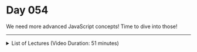 # Day 054
We need more advanced JavaScript concepts! Time to dive into those!

---

<details>
    <summary>List of Lectures (Video Duration: 51 minutes)</summary>
    <ul>
        <li>Module Introduction</li>
        <li>Functions & Default Parameters</li>
        <li>Rest Parameters & The Spread Operator</li>
        <li>Functions Are Objects!</li>
        <li>Working with Template Literals</li>
        <li>Primitive vs Reference Values</li>
    </ul>
</details>